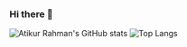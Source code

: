 ### Hi there 👋

![Atikur Rahman's GitHub stats](https://github-readme-stats.vercel.app/api?username=rahman-atik&show_icons=true&theme=dracula) 
![Top Langs](https://github-readme-stats.vercel.app/api/top-langs/?username=rahman-atik&layout=compact&theme=dracula)
